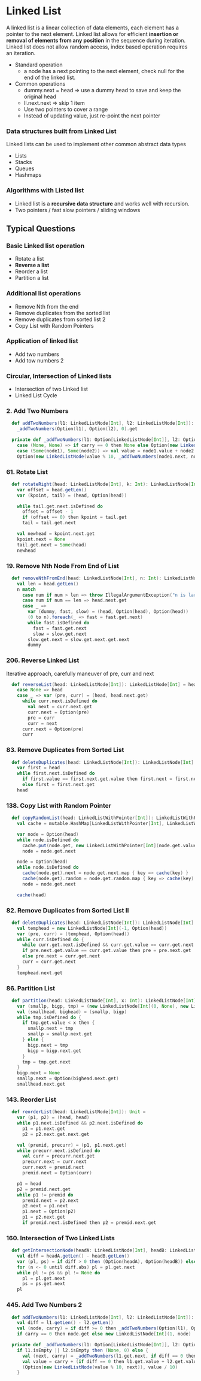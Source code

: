 # Linked List

A linked list is a linear collection of data elements, each element has a pointer to the next element.
Linked list allows for efficient **insertion or removal of elements from any position** in the sequence during iteration.
Linked list does not allow random access, index based operation requires an iteration.

- Standard operation
  - a node has a next pointing to the next element, check null for the end of the linked list.
- Common operations
  - dummy.next = head => use a dummy head to save and keep the original head
  - ll.next.next => skip 1 item
  - Use two pointers to cover a range
  - Instead of updating value, just re-point the next pointer

### Data structures built from Linked List
Linked lists can be used to implement other common abstract data types
- Lists
- Stacks
- Queues
- Hashmaps

### Algorithms with Listed list
- Linked list is a **recursive data structure** and works well with recursion.
- Two pointers / fast slow pointers / sliding windows

## Typical Questions
### Basic Linked list operation
- Rotate a list
- **Reverse a list**
- Reorder a list
- Partition a list

### Additional list operations
- Remove Nth from the end
- Remove duplicates from the sorted list
- Remove duplicates from sorted list 2
- Copy List with Random Pointers

### Application of linked list
- Add two numbers
- Add tow numbers 2

### Circular, Intersection of Linked lists
- Intersection of two Linked list
- Linked List Cycle 

### 2. Add Two Numbers
```scala
  def addTwoNumbers(l1: LinkedListNode[Int], l2: LinkedListNode[Int]): LinkedListNode[Int] =
    _addTwoNumbers(Option(l1), Option(l2), 0).get

  private def _addTwoNumbers(l1: Option[LinkedListNode[Int]], l2: Option[LinkedListNode[Int]], carry: Int): Option[LinkedListNode[Int]] = (l1, l2) match
    case (None, None) => if carry == 0 then None else Option(new LinkedListNode(1, None))
    case (Some(node1), Some(node2)) => val value = node1.value + node2.value + carry
    Option(new LinkedListNode(value % 10, _addTwoNumbers(node1.next, node2.next, value / 10)))
```

### 61. Rotate List
```scala
  def rotateRight(head: LinkedListNode[Int], k: Int): LinkedListNode[Int] =
    var offset = head.getLen()
    var (kpoint, tail) = (head, Option(head))

    while tail.get.next.isDefined do
      offset = offset - 1
      if (offset == 0) then kpoint = tail.get
      tail = tail.get.next

    val newhead = kpoint.next.get
    kpoint.next = None
    tail.get.next = Some(head)
    newhead
```

### 19. Remove Nth Node From End of List
```scala
  def removeNthFromEnd(head: LinkedListNode[Int], n: Int): LinkedListNode[Int] =
    val len = head.getLen()
    n match
      case num if num > len => throw IllegalArgumentException("n is larger than the length of head")
      case num if num == len => head.next.get
      case _ =>
        var (dummy, fast, slow) = (head, Option(head), Option(head))
        (0 to n).foreach(_ => fast = fast.get.next)
        while fast.isDefined do
          fast = fast.get.next
          slow = slow.get.next
        slow.get.next = slow.get.next.get.next
        dummy
```

### 206. Reverse Linked List
Iterative approach, carefully maneuver of pre, curr and next
```scala
  def reverseList(head: LinkedListNode[Int]): LinkedListNode[Int] = head.next match
    case None => head
    case _ => var (pre, curr) = (head, head.next.get)
      while curr.next.isDefined do
        val next = curr.next.get
        curr.next = Option(pre)
        pre = curr
        curr = next
      curr.next = Option(pre) 
      curr
```

### 83. Remove Duplicates from Sorted List
```scala
  def deleteDuplicates(head: LinkedListNode[Int]): LinkedListNode[Int] =
    var first = head
    while first.next.isDefined do
      if first.value == first.next.get.value then first.next = first.next.get.next
      else first = first.next.get
    head
```

### 138. Copy List with Random Pointer
```scala
  def copyRandomList(head: LinkedListWithPointer[Int]): LinkedListWithPointer[Int] =
    val cache = mutable.HashMap[LinkedListWithPointer[Int], LinkedListWithPointer[Int]]()

    var node = Option(head)
    while node.isDefined do
      cache.put(node.get, new LinkedListWithPointer[Int](node.get.value, None, None))
      node = node.get.next

    node = Option(head)
    while node.isDefined do
      cache(node.get).next = node.get.next.map { key => cache(key) }
      cache(node.get).random = node.get.random.map { key => cache(key) }
      node = node.get.next

    cache(head)
```

### 82. Remove Duplicates from Sorted List II
```scala
  def deleteDuplicates(head: LinkedListNode[Int]): LinkedListNode[Int] =
    val temphead = new LinkedListNode[Int](-1, Option(head))
    var (pre, curr) = (temphead, Option(head))
    while curr.isDefined do {
      while curr.get.next.isDefined && curr.get.value == curr.get.next.get.value do curr = curr.get.next
      if pre.next.get.value == curr.get.value then pre = pre.next.get
      else pre.next = curr.get.next
      curr = curr.get.next
    }
    temphead.next.get
```

### 86. Partition List
```scala
  def partition(head: LinkedListNode[Int], x: Int): LinkedListNode[Int] =
    var (smallp, bigp, tmp) = (new LinkedListNode[Int](0, None), new LinkedListNode[Int](0, None), Option(head))
    val (smallhead, bighead) = (smallp, bigp)
    while tmp.isDefined do {
      if tmp.get.value < x then {
        smallp.next = tmp
        smallp = smallp.next.get
      } else {
        bigp.next = tmp
        bigp = bigp.next.get
      }
      tmp = tmp.get.next
    }
    bigp.next = None
    smallp.next = Option(bighead.next.get)
    smallhead.next.get
```

### 143. Reorder List
```scala
  def reorderList(head: LinkedListNode[Int]): Unit =
    var (p1, p2) = (head, head)
    while p1.next.isDefined && p2.next.isDefined do
      p1 = p1.next.get
      p2 = p2.next.get.next.get

    val (premid, precurr) = (p1, p1.next.get)
    while precurr.next.isDefined do
      val curr = precurr.next.get
      precurr.next = curr.next
      curr.next = premid.next
      premid.next = Option(curr)

    p1 = head
    p2 = premid.next.get
    while p1 != premid do
      premid.next = p2.next
      p2.next = p1.next
      p1.next = Option(p2)
      p1 = p2.next.get
      if premid.next.isDefined then p2 = premid.next.get
```

### 160. Intersection of Two Linked Lists
```scala
  def getIntersectionNode(headA: LinkedListNode[Int], headB: LinkedListNode[Int]): Option[LinkedListNode[Int]] =
    val diff = headA.getLen() - headB.getLen()
    var (pl, ps) = if diff > 0 then (Option(headA), Option(headB)) else (Option(headB), Option(headA))
    for (n <- 0 until diff.abs) pl = pl.get.next
    while pl != ps && pl != None do
      pl = pl.get.next
      ps = ps.get.next
    pl
```

### 445. Add Two Numbers 2
```scala
  def addTwoNumbers(l1: LinkedListNode[Int], l2: LinkedListNode[Int]): LinkedListNode[Int] =
    val diff = l1.getLen() - l2.getLen()
    val (node, carry) = if diff >= 0 then _addTwoNumbers(Option(l1), Option(l2), diff) else _addTwoNumbers(Option(l2), Option(l1), -diff)
    if carry == 0 then node.get else new LinkedListNode[Int](1, node)

  private def _addTwoNumbers(l1: Option[LinkedListNode[Int]], l2: Option[LinkedListNode[Int]], diff: Int): (Option[LinkedListNode[Int]], Int) =
    if l1.isEmpty || l2.isEmpty then (None, 0) else {
      val (next, carry) = _addTwoNumbers(l1.get.next, if diff == 0 then l2.get.next else l2, if diff == 0 then 0 else diff - 1)
      val value = carry + (if diff == 0 then l1.get.value + l2.get.value else l1.get.value)
      (Option(new LinkedListNode(value % 10, next)), value / 10)
    }
```